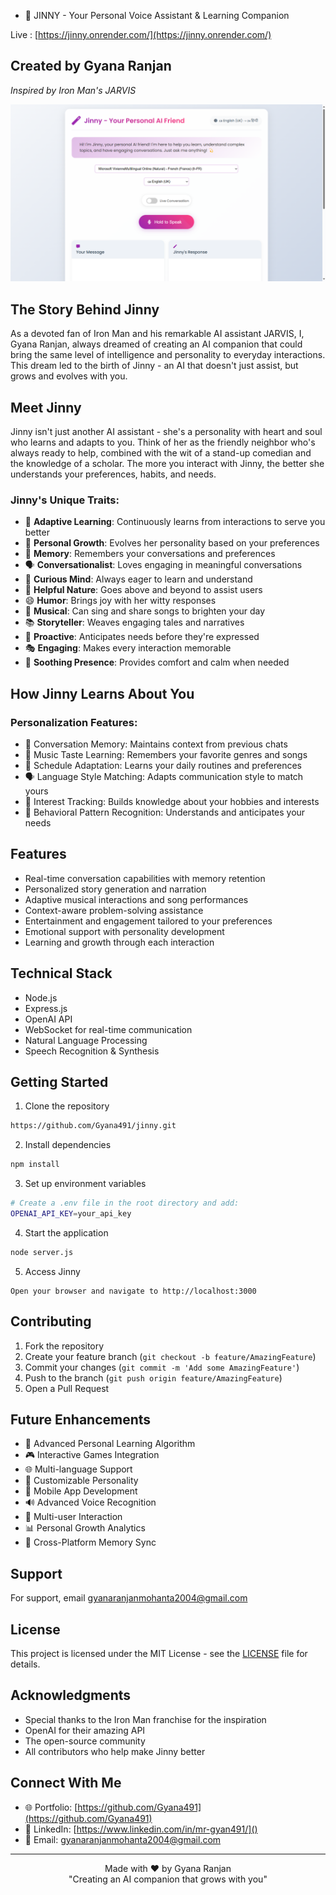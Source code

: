 * 🤖 JINNY - Your Personal Voice Assistant & Learning Companion

Live : [https://jinny.onrender.com/](https://jinny.onrender.com/)

## Created by Gyana Ranjan

*Inspired by Iron Man's JARVIS*

![1730876599051](image/README/1730876599051.png)

## The Story Behind Jinny

As a devoted fan of Iron Man and his remarkable AI assistant JARVIS, I, Gyana Ranjan, always dreamed of creating an AI companion that could bring the same level of intelligence and personality to everyday interactions. This dream led to the birth of Jinny - an AI that doesn't just assist, but grows and evolves with you.

## Meet Jinny

Jinny isn't just another AI assistant - she's a personality with heart and soul who learns and adapts to you. Think of her as the friendly neighbor who's always ready to help, combined with the wit of a stand-up comedian and the knowledge of a scholar. The more you interact with Jinny, the better she understands your preferences, habits, and needs.

### Jinny's Unique Traits:

- 🧠 **Adaptive Learning**: Continuously learns from interactions to serve you better
- 👤 **Personal Growth**: Evolves her personality based on your preferences
- 🎯 **Memory**: Remembers your conversations and preferences
- 🗣️ **Conversationalist**: Loves engaging in meaningful conversations
- 🤔 **Curious Mind**: Always eager to learn and understand
- 🎯 **Helpful Nature**: Goes above and beyond to assist users
- 😄 **Humor**: Brings joy with her witty responses
- 🎵 **Musical**: Can sing and share songs to brighten your day
- 📚 **Storyteller**: Weaves engaging tales and narratives
- 🌟 **Proactive**: Anticipates needs before they're expressed
- 🎭 **Engaging**: Makes every interaction memorable
- 💝 **Soothing Presence**: Provides comfort and calm when needed

## How Jinny Learns About You

### Personalization Features:

- 📝 Conversation Memory: Maintains context from previous chats
- 🎵 Music Taste Learning: Remembers your favorite genres and songs
- 📅 Schedule Adaptation: Learns your daily routines and preferences
- 🗣️ Language Style Matching: Adapts communication style to match yours
- 🎨 Interest Tracking: Builds knowledge about your hobbies and interests
- 🔄 Behavioral Pattern Recognition: Understands and anticipates your needs

## Features

- Real-time conversation capabilities with memory retention
- Personalized story generation and narration
- Adaptive musical interactions and song performances
- Context-aware problem-solving assistance
- Entertainment and engagement tailored to your preferences
- Emotional support with personality development
- Learning and growth through each interaction

## Technical Stack

- Node.js
- Express.js
- OpenAI API
- WebSocket for real-time communication
- Natural Language Processing
- Speech Recognition & Synthesis

## Getting Started

1. Clone the repository

```bash
https://github.com/Gyana491/jinny.git
```

2. Install dependencies

```bash
npm install
```

3. Set up environment variables

```bash
# Create a .env file in the root directory and add:
OPENAI_API_KEY=your_api_key
```

4. Start the application

```bash
node server.js
```

5. Access Jinny

```
Open your browser and navigate to http://localhost:3000
```

## Contributing

1. Fork the repository
2. Create your feature branch (`git checkout -b feature/AmazingFeature`)
3. Commit your changes (`git commit -m 'Add some AmazingFeature'`)
4. Push to the branch (`git push origin feature/AmazingFeature`)
5. Open a Pull Request

## Future Enhancements

- 🧠 Advanced Personal Learning Algorithm
- 🎮 Interactive Games Integration
- 🌐 Multi-language Support
- 🎨 Customizable Personality
- 📱 Mobile App Development
- 🔊 Advanced Voice Recognition
- 🤝 Multi-user Interaction
- 📊 Personal Growth Analytics
- 🔄 Cross-Platform Memory Sync

## Support

For support, email [gyanaranjanmohanta2004@gmail.com](mailto:gyanaranjanmohanta2004@gmail.com)

## License

This project is licensed under the MIT License - see the [LICENSE](LICENSE) file for details.

## Acknowledgments

- Special thanks to the Iron Man franchise for the inspiration
- OpenAI for their amazing API
- The open-source community
- All contributors who help make Jinny better

## Connect With Me

- 🌐 Portfolio: [https://github.com/Gyana491](https://github.com/Gyana491)
- 💼 LinkedIn: [https://www.linkedin.com/in/mr-gyan491/]()
- 📧 Email: [gyanaranjanmohanta2004@gmail.com](mailto:gyanaranjanmohanta2004@gmail.com)

---

<div align="center">
Made with ❤️ by Gyana Ranjan
<br>
"Creating an AI companion that grows with you"
</div>
